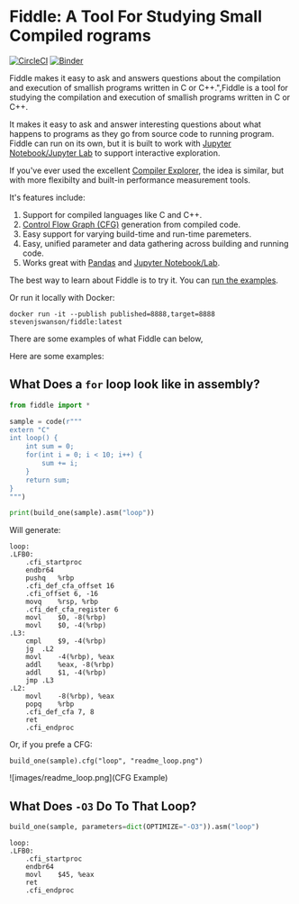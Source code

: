  # Fiddle: A Tool For Studying Small Compiled rograms

[![CircleCI](https://circleci.com/gh/circleci/circleci-docs.svg?style=svg)](https://circleci.com/gh/circleci/circleci-docs)
[![Binder](https://mybinder.org/badge_logo.svg)](https://mybinder.org/v2/gh/NVSL/fiddle/main?labpath=fiddle%2Fexamples%2Fstd_maps.ipynb)
	
Fiddle makes it easy to ask and answers questions about the compilation and
execution of smallish programs written in C or C++.",Fiddle is a tool for
studying the compilation and execution of smallish programs written in C or
C++.

It makes it easy to ask and answer interesting questions about what happens to
programs as they go from source code to running program.  Fiddle can run on its
own, but it is built to work with [Jupyter Notebook/Jupyter
Lab](https://jupyter.org/) to support interactive exploration.

If you've ever used the excellent [Compiler Explorer](https://godbolt.org/), the idea is
similar, but with more flexibilty and built-in performance measurement tools.

It's features include:

1. Support for compiled languages like C and C++.
2. [Control Flow Graph (CFG)](https://en.wikipedia.org/wiki/Control-flow_graph) generation from compiled code.
3. Easy support for varying build-time and run-time paremeters.
4. Easy, unified parameter and data gathering across building and running code.
5. Works great with [Pandas](https://pandas.pydata.org/) and  [Jupyter Notebook/Lab](https://jupyter.org/).

The best way to learn about Fiddle is to try it.  You can [run the
examples](https://mybinder.org/v2/gh/NVSL/fiddle/main?labpath=fiddle%2Fexamples%2Fstd_maps.ipynb).

Or run it locally with Docker:

```
docker run -it --publish published=8888,target=8888 stevenjswanson/fiddle:latest
```

There are some examples of what Fiddle can below, 

Here are some examples:

## What Does a `for` loop look like in assembly?

```python
from fiddle import *

sample = code(r"""
extern "C"
int loop() {
	int sum = 0;
	for(int i = 0; i < 10; i++) {
		sum += i;
	}
	return sum;
}
""")

print(build_one(sample).asm("loop"))
```

Will generate:

```gas
loop:
.LFB0:
	.cfi_startproc
	endbr64
	pushq	%rbp
	.cfi_def_cfa_offset 16
	.cfi_offset 6, -16
	movq	%rsp, %rbp
	.cfi_def_cfa_register 6
	movl	$0, -8(%rbp)
	movl	$0, -4(%rbp)
.L3:
	cmpl	$9, -4(%rbp)
	jg	.L2
	movl	-4(%rbp), %eax
	addl	%eax, -8(%rbp)
	addl	$1, -4(%rbp)
	jmp	.L3
.L2:
	movl	-8(%rbp), %eax
	popq	%rbp
	.cfi_def_cfa 7, 8
	ret
	.cfi_endproc
```

Or, if you prefe a CFG:

```
build_one(sample).cfg("loop", "readme_loop.png") 
```

![images/readme_loop.png](CFG Example)

## What Does `-O3` Do To That Loop?

```python
build_one(sample, parameters=dict(OPTIMIZE="-O3")).asm("loop")
```

```gas
loop:
.LFB0:
	.cfi_startproc
	endbr64
	movl	$45, %eax
	ret
	.cfi_endproc
```

